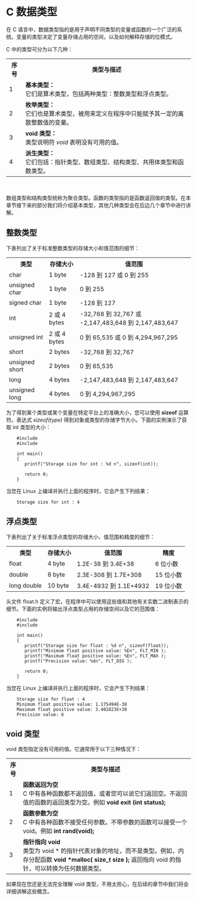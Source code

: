 # C 数据类型

在 C 语言中，数据类型指的是用于声明不同类型的变量或函数的一个广泛的系统。变量的类型决定了变量存储占用的空间，以及如何解释存储的位模式。

C 中的类型可分为以下几种：

</p> <table > <tr><th>序号</th><th>类型与描述</th></tr> <tr><td>1</td><td><b>基本类型：</b><br />它们是算术类型，包括两种类型：整数类型和浮点类型。</td></tr> <tr><td>2</td><td><b>枚举类型：</b><br />它们也是算术类型，被用来定义在程序中只能赋予其一定的离散整数值的变量。</td></tr> <tr><td>3</td><td><b>void 类型：</b><br />类型说明符 <i>void</i> 表明没有可用的值。</td></tr> <tr><td>4</td><td><b>派生类型：</b><br />它们包括：指针类型、数组类型、结构类型、共用体类型和函数类型。</td></tr> </table> <br /> <p>

数组类型和结构类型统称为聚合类型。函数的类型指的是函数返回值的类型。在本章节接下来的部分我们将介绍基本类型，其他几种类型会在后边几个章节中进行讲解。

## 整数类型
下表列出了关于标准整数类型的存储大小和值范围的细节：

</p> <table > <tr><th>类型</th><th>存储大小</th><th>值范围</th></tr> <tr><td>char</td><td>1 byte</td><td>-128 到 127 或 0 到 255</td></tr> <tr><td>unsigned char</td><td>1 byte</td><td>0 到 255</td></tr> <tr><td>signed char</td><td>1 byte</td><td>-128 到 127</td></tr> <tr><td>int</td><td>2 或 4 bytes</td><td>-32,768 到 32,767 或 -2,147,483,648 到 2,147,483,647</td></tr> <tr><td>unsigned int</td><td>2 或 4 bytes</td><td>0 到 65,535 或 0 到 4,294,967,295</td></tr> <tr><td>short</td><td>2 bytes</td><td>-32,768 到 32,767</td></tr> <tr><td>unsigned short</td><td>2 bytes</td><td>0 到 65,535</td></tr> <tr><td>long</td><td>4 bytes</td><td>-2,147,483,648 到 2,147,483,647</td></tr> <tr><td>unsigned long</td><td>4 bytes</td><td>0 到 4,294,967,295</td></tr> </table> <p>

为了得到某个类型或某个变量在特定平台上的准确大小，您可以使用 **sizeof** 运算符。表达式 _sizeof(type)_ 得到对象或类型的存储字节大小。下面的实例演示了获取 int 类型的大小：

```
    #include 
    #include 

    int main()
    {
       printf("Storage size for int : %d n", sizeof(int));

       return 0;
    }
```

当您在 Linux 上编译并执行上面的程序时，它会产生下列结果：

```
    Storage size for int : 4
```

## 浮点类型
下表列出了关于标准浮点类型的存储大小、值范围和精度的细节：

</p> <table > <tr><th>类型</th><th>存储大小</th><th>值范围</th><th>精度</th></tr> <tr><td>float</td><td>4 byte</td><td>1.2E-38 到 3.4E+38</td><td>6 位小数</td></tr> <tr><td>double</td><td>8 byte</td><td>2.3E-308 到 1.7E+308</td><td>15 位小数</td></tr> <tr><td>long double</td><td>10 byte</td><td>3.4E-4932 到 1.1E+4932</td><td>19 位小数</td></tr> </table> <p>

头文件 float.h 定义了宏，在程序中可以使用这些值和其他有关实数二进制表示的细节。下面的实例将输出浮点类型占用的存储空间以及它的范围值：

```
    #include 
    #include 

    int main()
    {
       printf("Storage size for float : %d n", sizeof(float));
       printf("Minimum float positive value: %En", FLT_MIN );
       printf("Maximum float positive value: %En", FLT_MAX );
       printf("Precision value: %dn", FLT_DIG );

       return 0;
    }
```

当您在 Linux 上编译并执行上面的程序时，它会产生下列结果：

```
    Storage size for float : 4
    Minimum float positive value: 1.175494E-38
    Maximum float positive value: 3.402823E+38
    Precision value: 6
```

## void 类型
void 类型指定没有可用的值。它通常用于以下三种情况下：

</p> <table > <tr><th>序号</th><th>类型与描述</th></tr> <tr><td>1</td><td><b>函数返回为空</b><br />C 中有各种函数都不返回值，或者您可以说它们返回空。不返回值的函数的返回类型为空。例如 <b>void exit (int status);</b></td></tr> <tr><td>2</td><td><b>函数参数为空</b><br />C 中有各种函数不接受任何参数。不带参数的函数可以接受一个 void。例如 <b>int rand(void);</b></td></tr> <tr><td>3</td><td><b>指针指向 void</b><br />类型为 void * 的指针代表对象的地址，而不是类型。例如，内存分配函数 <b>void *malloc( size_t size );</b> 返回指向 void 的指针，可以转换为任何数据类型。</td></tr> </table> <p>

如果现在您还是无法完全理解 void 类型，不用太担心，在后续的章节中我们将会详细讲解这些概念。  